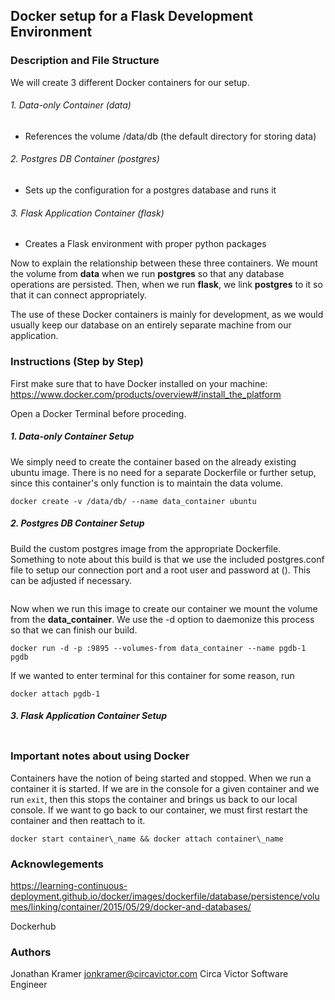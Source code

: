 ## Docker setup for a Flask Development Environment

### Description and File Structure

We will create 3 different Docker containers for our setup.

###### 1. Data-only Container *(data)*
* References the volume /data/db (the default directory for storing data)

###### 2. Postgres DB Container *(postgres)*
* Sets up the configuration for a postgres database and runs it

###### 3. Flask Application Container *(flask)*
* Creates a Flask environment with proper python packages

Now to explain the relationship between these three containers. We mount the volume from **data** when we run **postgres** so that any database operations are persisted. Then, when we run **flask**, we link **postgres** to it so that it can connect appropriately.

The use of these Docker containers is mainly for development, as we would usually keep our database on an entirely separate machine from our application. 

### Instructions (Step by Step)

First make sure that to have Docker installed on your machine:
<https://www.docker.com/products/overview#/install_the_platform>

Open a Docker Terminal before proceding. 

##### 1. Data-only Container Setup

We simply need to create the container based on the already existing ubuntu image. There is no need for a separate Dockerfile or further setup, since this container's only function is to maintain the data volume.

```
docker create -v /data/db/ --name data_container ubuntu
```

##### 2. Postgres DB Container Setup

Build the custom postgres image from the appropriate Dockerfile. Something to note about this build is that we use the included postgres.conf file to setup our connection port and a root user and password at (). This can be adjusted if necessary.

```

```

Now when we run this image to create our container we mount the volume from the **data_container**.
We use the -d option to daemonize this process so that we can finish our build.

```
docker run -d -p :9895 --volumes-from data_container --name pgdb-1 pgdb
```

If we wanted to enter terminal for this container for some reason, run 

```
docker attach pgdb-1
```

##### 3. Flask Application Container Setup

```

```

### Important notes about using Docker

Containers have the notion of being started and stopped. When we run a container it is started. If we are in the console for a given container and we run `exit`, then this stops the container and brings us back to our local console. If we want to go back to our container, we must first restart the container and then reattach to it.
```
docker start container\_name && docker attach container\_name
```

### Acknowlegements
https://learning-continuous-deployment.github.io/docker/images/dockerfile/database/persistence/volumes/linking/container/2015/05/29/docker-and-databases/

Dockerhub

### Authors

Jonathan Kramer
jonkramer@circavictor.com
Circa Victor Software Engineer

